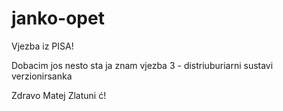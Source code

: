 janko-opet
==========
Vjezba iz PISA!

Dobacim jos nesto sta ja znam vjezba 3 - distriuburiarni sustavi verzionirsanka

Zdravo Matej Zlatuni ć!
